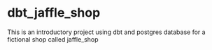 # dbt_jaffle_shop
This is an introductory project using dbt and postgres database for a fictional shop called jaffle_shop
